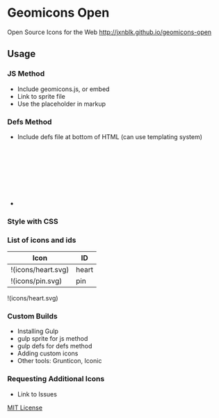 # Geomicons Open
Open Source Icons for the Web
http://jxnblk.github.io/geomicons-open


## Usage
### JS Method
- Include geomicons.js, or embed
- Link to sprite file
- Use the placeholder in markup

### Defs Method
- Include defs file at bottom of HTML (can use templating system)
- <svg><use xlink:href="#cog"></svg>

### Style with CSS

### List of icons and ids

Icon    | ID
--------|--------
!(icons/heart.svg) | heart
!(icons/pin.svg) | pin

!(icons/heart.svg)

### Custom Builds
- Installing Gulp
- gulp sprite for js method
- gulp defs for defs method
- Adding custom icons
- Other tools: Grunticon, Iconic

### Requesting Additional Icons
- Link to Issues

[MIT License](http://opensource.org/licenses/MIT)

